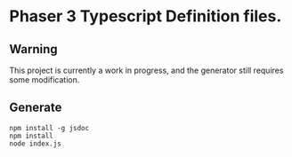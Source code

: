 # Phaser 3 Typescript Definition files.

## Warning
This project is currently a work in progress, and the generator still requires some modification.

## Generate
```
npm install -g jsdoc
npm install 
node index.js
```